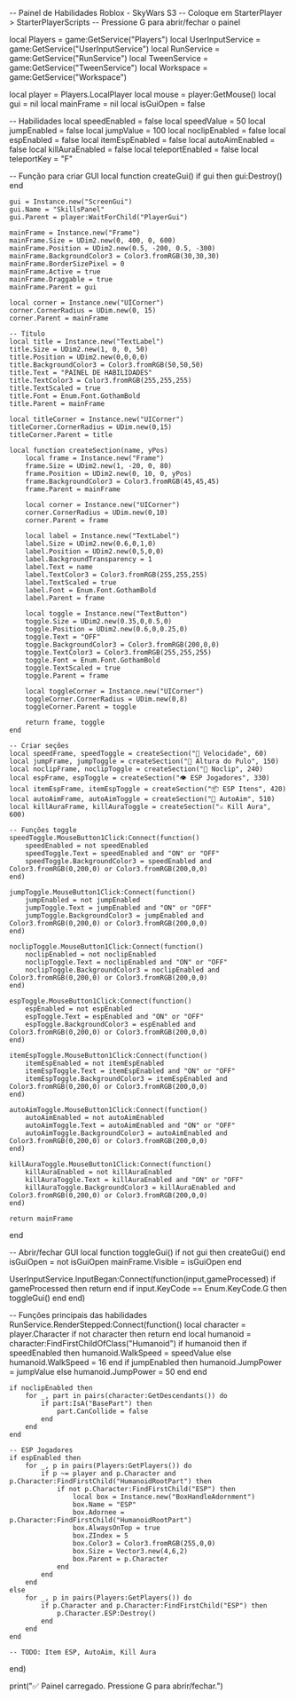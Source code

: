 -- Painel de Habilidades Roblox - SkyWars S3
-- Coloque em StarterPlayer > StarterPlayerScripts
-- Pressione G para abrir/fechar o painel

local Players = game:GetService("Players")
local UserInputService = game:GetService("UserInputService")
local RunService = game:GetService("RunService")
local TweenService = game:GetService("TweenService")
local Workspace = game:GetService("Workspace")

local player = Players.LocalPlayer
local mouse = player:GetMouse()
local gui = nil
local mainFrame = nil
local isGuiOpen = false

-- Habilidades
local speedEnabled = false
local speedValue = 50
local jumpEnabled = false
local jumpValue = 100
local noclipEnabled = false
local espEnabled = false
local itemEspEnabled = false
local autoAimEnabled = false
local killAuraEnabled = false
local teleportEnabled = false
local teleportKey = "F"

-- Função para criar GUI
local function createGui()
    if gui then gui:Destroy() end
    
    gui = Instance.new("ScreenGui")
    gui.Name = "SkillsPanel"
    gui.Parent = player:WaitForChild("PlayerGui")
    
    mainFrame = Instance.new("Frame")
    mainFrame.Size = UDim2.new(0, 400, 0, 600)
    mainFrame.Position = UDim2.new(0.5, -200, 0.5, -300)
    mainFrame.BackgroundColor3 = Color3.fromRGB(30,30,30)
    mainFrame.BorderSizePixel = 0
    mainFrame.Active = true
    mainFrame.Draggable = true
    mainFrame.Parent = gui
    
    local corner = Instance.new("UICorner")
    corner.CornerRadius = UDim.new(0, 15)
    corner.Parent = mainFrame
    
    -- Título
    local title = Instance.new("TextLabel")
    title.Size = UDim2.new(1, 0, 0, 50)
    title.Position = UDim2.new(0,0,0,0)
    title.BackgroundColor3 = Color3.fromRGB(50,50,50)
    title.Text = "PAINEL DE HABILIDADES"
    title.TextColor3 = Color3.fromRGB(255,255,255)
    title.TextScaled = true
    title.Font = Enum.Font.GothamBold
    title.Parent = mainFrame
    
    local titleCorner = Instance.new("UICorner")
    titleCorner.CornerRadius = UDim.new(0,15)
    titleCorner.Parent = title
    
    local function createSection(name, yPos)
        local frame = Instance.new("Frame")
        frame.Size = UDim2.new(1, -20, 0, 80)
        frame.Position = UDim2.new(0, 10, 0, yPos)
        frame.BackgroundColor3 = Color3.fromRGB(45,45,45)
        frame.Parent = mainFrame
        
        local corner = Instance.new("UICorner")
        corner.CornerRadius = UDim.new(0,10)
        corner.Parent = frame
        
        local label = Instance.new("TextLabel")
        label.Size = UDim2.new(0.6,0,1,0)
        label.Position = UDim2.new(0,5,0,0)
        label.BackgroundTransparency = 1
        label.Text = name
        label.TextColor3 = Color3.fromRGB(255,255,255)
        label.TextScaled = true
        label.Font = Enum.Font.GothamBold
        label.Parent = frame
        
        local toggle = Instance.new("TextButton")
        toggle.Size = UDim2.new(0.35,0,0.5,0)
        toggle.Position = UDim2.new(0.6,0,0.25,0)
        toggle.Text = "OFF"
        toggle.BackgroundColor3 = Color3.fromRGB(200,0,0)
        toggle.TextColor3 = Color3.fromRGB(255,255,255)
        toggle.Font = Enum.Font.GothamBold
        toggle.TextScaled = true
        toggle.Parent = frame
        
        local toggleCorner = Instance.new("UICorner")
        toggleCorner.CornerRadius = UDim.new(0,8)
        toggleCorner.Parent = toggle
        
        return frame, toggle
    end
    
    -- Criar seções
    local speedFrame, speedToggle = createSection("💨 Velocidade", 60)
    local jumpFrame, jumpToggle = createSection("🦘 Altura do Pulo", 150)
    local noclipFrame, noclipToggle = createSection("👻 Noclip", 240)
    local espFrame, espToggle = createSection("👁️ ESP Jogadores", 330)
    local itemEspFrame, itemEspToggle = createSection("📦 ESP Itens", 420)
    local autoAimFrame, autoAimToggle = createSection("🎯 AutoAim", 510)
    local killAuraFrame, killAuraToggle = createSection("⚔️ Kill Aura", 600)
    
    -- Funções toggle
    speedToggle.MouseButton1Click:Connect(function()
        speedEnabled = not speedEnabled
        speedToggle.Text = speedEnabled and "ON" or "OFF"
        speedToggle.BackgroundColor3 = speedEnabled and Color3.fromRGB(0,200,0) or Color3.fromRGB(200,0,0)
    end)
    
    jumpToggle.MouseButton1Click:Connect(function()
        jumpEnabled = not jumpEnabled
        jumpToggle.Text = jumpEnabled and "ON" or "OFF"
        jumpToggle.BackgroundColor3 = jumpEnabled and Color3.fromRGB(0,200,0) or Color3.fromRGB(200,0,0)
    end)
    
    noclipToggle.MouseButton1Click:Connect(function()
        noclipEnabled = not noclipEnabled
        noclipToggle.Text = noclipEnabled and "ON" or "OFF"
        noclipToggle.BackgroundColor3 = noclipEnabled and Color3.fromRGB(0,200,0) or Color3.fromRGB(200,0,0)
    end)
    
    espToggle.MouseButton1Click:Connect(function()
        espEnabled = not espEnabled
        espToggle.Text = espEnabled and "ON" or "OFF"
        espToggle.BackgroundColor3 = espEnabled and Color3.fromRGB(0,200,0) or Color3.fromRGB(200,0,0)
    end)
    
    itemEspToggle.MouseButton1Click:Connect(function()
        itemEspEnabled = not itemEspEnabled
        itemEspToggle.Text = itemEspEnabled and "ON" or "OFF"
        itemEspToggle.BackgroundColor3 = itemEspEnabled and Color3.fromRGB(0,200,0) or Color3.fromRGB(200,0,0)
    end)
    
    autoAimToggle.MouseButton1Click:Connect(function()
        autoAimEnabled = not autoAimEnabled
        autoAimToggle.Text = autoAimEnabled and "ON" or "OFF"
        autoAimToggle.BackgroundColor3 = autoAimEnabled and Color3.fromRGB(0,200,0) or Color3.fromRGB(200,0,0)
    end)
    
    killAuraToggle.MouseButton1Click:Connect(function()
        killAuraEnabled = not killAuraEnabled
        killAuraToggle.Text = killAuraEnabled and "ON" or "OFF"
        killAuraToggle.BackgroundColor3 = killAuraEnabled and Color3.fromRGB(0,200,0) or Color3.fromRGB(200,0,0)
    end)
    
    return mainFrame
end

-- Abrir/fechar GUI
local function toggleGui()
    if not gui then createGui() end
    isGuiOpen = not isGuiOpen
    mainFrame.Visible = isGuiOpen
end

UserInputService.InputBegan:Connect(function(input,gameProcessed)
    if gameProcessed then return end
    if input.KeyCode == Enum.KeyCode.G then
        toggleGui()
    end
end)

-- Funções principais das habilidades
RunService.RenderStepped:Connect(function()
    local character = player.Character
    if not character then return end
    local humanoid = character:FindFirstChildOfClass("Humanoid")
    if humanoid then
        if speedEnabled then humanoid.WalkSpeed = speedValue else humanoid.WalkSpeed = 16 end
        if jumpEnabled then humanoid.JumpPower = jumpValue else humanoid.JumpPower = 50 end
    end
    
    if noclipEnabled then
        for _, part in pairs(character:GetDescendants()) do
            if part:IsA("BasePart") then
                part.CanCollide = false
            end
        end
    end
    
    -- ESP Jogadores
    if espEnabled then
        for _, p in pairs(Players:GetPlayers()) do
            if p ~= player and p.Character and p.Character:FindFirstChild("HumanoidRootPart") then
                if not p.Character:FindFirstChild("ESP") then
                    local box = Instance.new("BoxHandleAdornment")
                    box.Name = "ESP"
                    box.Adornee = p.Character:FindFirstChild("HumanoidRootPart")
                    box.AlwaysOnTop = true
                    box.ZIndex = 5
                    box.Color3 = Color3.fromRGB(255,0,0)
                    box.Size = Vector3.new(4,6,2)
                    box.Parent = p.Character
                end
            end
        end
    else
        for _, p in pairs(Players:GetPlayers()) do
            if p.Character and p.Character:FindFirstChild("ESP") then
                p.Character.ESP:Destroy()
            end
        end
    end
    
    -- TODO: Item ESP, AutoAim, Kill Aura
end)

print("✅ Painel carregado. Pressione G para abrir/fechar.")
